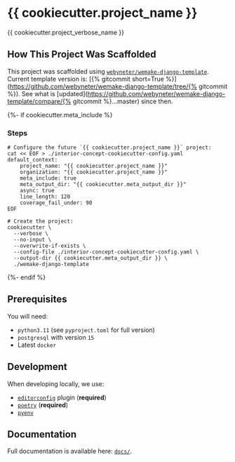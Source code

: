 # {{ cookiecutter.project_name }}

{{ cookiecutter.project_verbose_name }}

## How This Project Was Scaffolded

This project was scaffolded using [`webyneter/wemake-django-template`](https://github.com/webyneter/wemake-django-template). Current template version is: [{% gitcommit short=True %}](https://github.com/webyneter/wemake-django-template/tree/{% gitcommit %}). See what is [updated](https://github.com/webyneter/wemake-django-template/compare/{% gitcommit %}...master) since then.

{%- if cookiecutter.meta_include %}
### Steps

```shell
# Configure the future `{{ cookiecutter.project_name }}` project:
cat << EOF > ./interior-concept-cookiecutter-config.yaml
default_context:
    project_name: "{{ cookiecutter.project_name }}"
    organization: "{{ cookiecutter.project_name }}"
    meta_include: true
    meta_output_dir: "{{ cookiecutter.meta_output_dir }}"
    async: true
    line_length: 120
    coverage_fail_under: 90
EOF

# Create the project:
cookiecutter \
  --verbose \
  --no-input \
  --overwrite-if-exists \
  --config-file ./interior-concept-cookiecutter-config.yaml \
  --output-dir {{ cookiecutter.meta_output_dir }} \
  ./wemake-django-template
```
{%- endif %}

## Prerequisites

You will need:

- `python3.11` (see `pyproject.toml` for full version)
- `postgresql` with version `15`
- Latest `docker`


## Development

When developing locally, we use:

- [`editorconfig`](http://editorconfig.org/) plugin (**required**)
- [`poetry`](https://github.com/python-poetry/poetry) (**required**)
- [`pyenv`](https://github.com/pyenv/pyenv)


## Documentation

Full documentation is available here: [`docs/`](docs).
